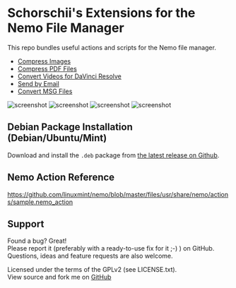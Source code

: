 # Schorschii's Extensions for the Nemo File Manager
This repo bundles useful actions and scripts for the Nemo file manager.

* [Compress Images](action-compress-images)
* [Compress PDF Files](action-compress-pdf)
* [Convert Videos for DaVinci Resolve](action-convert-davinci)
* [Send by Email](action-send-by-mail)
* [Convert MSG Files](action-convert-msg)

![screenshot](action-compress-images/screenshot.png)
![screenshot](action-compress-pdf/screenshot.png)
![screenshot](action-convert-davinci/screenshot.png)
![screenshot](action-send-by-mail/screenshot.png)

## Debian Package Installation (Debian/Ubuntu/Mint)
Download and install the `.deb` package from [the latest release on Github](https://github.com/schorschii/nemo-extensions/releases).

## Nemo Action Reference
https://github.com/linuxmint/nemo/blob/master/files/usr/share/nemo/actions/sample.nemo_action

## Support
Found a bug? Great!  
Please report it (preferably with a ready-to-use fix for it ;-) ) on GitHub.
Questions, ideas and feature requests are also welcome.

Licensed under the terms of the GPLv2 (see LICENSE.txt).  
View source and fork me on [GitHub](https://github.com/schorschii/nemo-extensions)

